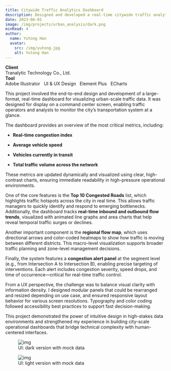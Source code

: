 ```yaml
---
title: Citywide Traffic Analytics Dashboard
description: Designed and developed a real-time citywide traffic analytics dashboard displaying congestion indexes, average speed, and flow trends, with interactive Top 10 road congestion lists and regional flow maps.
date: 2023-06-01
image: /img/projects/urban_analysis/dark.png
minRead: 4
author:
  name: Yutong Han
  avatar:
    src: /img/yutong.jpg
    alt: Yutong Han
---
```


<div class="grid grid-cols-2 gap-4">
  <div class="bg-blue-50 rounded-lg p-4">
    <strong>Client</strong><br>
    Tranalytic Technology Co., Ltd.
  </div>
  <div class="bg-blue-50 rounded-lg p-4">
    <strong>Tool</strong><br>
    Adobe Illustrator  &nbsp;  UI & UX Design  &nbsp;  Element Plus  &nbsp;  ECharts
  </div>
</div>

This project involved the end-to-end design and development of a large-format, real-time dashboard for visualizing urban-scale traffic data. It was designed for display on a command center screen, enabling traffic operators and analysts to monitor the city’s transportation system at a glance.

The dashboard provides an overview of the most critical metrics, including:

- **Real-time congestion index**

- **Average vehicle speed**

- **Vehicles currently in transit**

- **Total traffic volume across the network**

These metrics are updated dynamically and visualized using clear, high-contrast charts, ensuring immediate readability in high-pressure operational environments.

One of the core features is the **Top 10 Congested Roads** list, which highlights traffic hotspots across the city in real time. This allows traffic managers to quickly identify and respond to emerging bottlenecks. Additionally, the dashboard tracks **real-time inbound and outbound flow trends**, visualized with animated line graphs and area charts that help reveal temporal traffic surges or declines.

Another important component is the **regional flow map**, which uses directional arrows and color-coded heatmaps to show how traffic is moving between different districts. This macro-level visualization supports broader traffic planning and zone-level management decisions.

Finally, the system features a **congestion alert panel** at the segment level (e.g., from Intersection A to Intersection B), enabling precise targeting of interventions. Each alert includes congestion severity, speed drops, and time of occurrence—critical for real-time traffic control.

From a UX perspective, the challenge was to balance visual clarity with information density. I designed modular panels that could be rearranged and resized depending on use case, and ensured responsive layout behavior for various screen resolutions. Typography and color coding followed accessibility best practices to support fast decision-making.

This project demonstrated the power of intuitive design in high-stakes data environments and strengthened my experience in building city-scale operational dashboards that bridge technical complexity with human-centered interfaces.

<figure class="blog-img-container">
  <img src="/img/projects/urban_analysis/dark.png" class="blog-img" alt="img" loading="lazy" />
  <figcaption class="blog-img-caption">UI: dark version with mock data</figcaption>
</figure>

<figure class="blog-img-container">
  <img src="/img/projects/urban_analysis/light.png" class="blog-img" alt="img" loading="lazy" />
  <figcaption class="blog-img-caption">UI: light version with mock data</figcaption>
</figure>